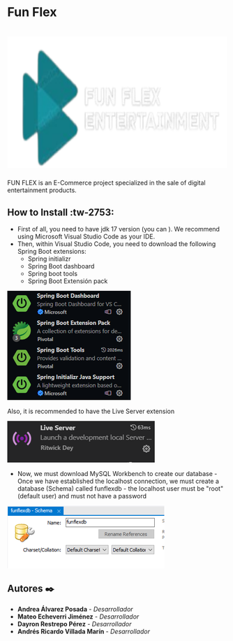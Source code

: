 # Fun Flex  


# <div align=center><a href="#"><img src="README_IMG/FunflexLogo.png" height=300px></a></div>



FUN FLEX is an E-Commerce project specialized in the sale of digital entertainment products.

## How to Install :tw-2753:

- First of all, you need to have jdk 17 version (you can ). We recommend using Microsoft Visual Studio Code as your IDE.
- Then, within Visual Studio Code, you need to download the following Spring Boot extensions:
	- Spring initializr 
	- Spring Boot dashboard 
	- Spring boot tools 
	- Spring Boot Extensión pack

![Image text](README_IMG/SpringBoot.png)

   Also, it is recommended to have the Live Server extension 
   
   ![Image text](README_IMG/LiveS.png)
   
   - Now, we must download MySQL Workbench to create our database
	- Once we have established the localhost connection, we must create a database (Schema) called funflexdb
	- the localhost user must be "root" (default user) and must not have a password


![Image text](README_IMG/Schema.png)






## Autores ✒️

* **Andrea Álvarez Posada** - *Desarrollador*
* **Mateo Echeverri Jiménez** - *Desarrollador*
* **Dayron Restrepo Pérez** - *Desarrollador*
* **Andrés Ricardo Villada Marín** - *Desarrollador*
